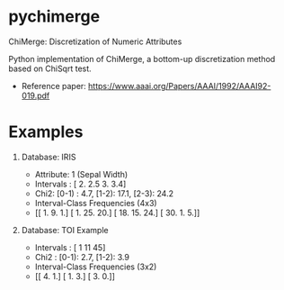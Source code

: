 # pychimerge
ChiMerge: Discretization of Numeric Attributes

Python implementation of ChiMerge, a bottom-up discretization method based on ChiSqrt test.
- Reference paper: https://www.aaai.org/Papers/AAAI/1992/AAAI92-019.pdf


# Examples


1. Database: IRIS
    - Attribute: 1 (Sepal Width)
    - Intervals   : [ 2.   2.5  3.   3.4]
    - Chi2: [0-1) :  4.7, [1-2): 17.1, [2-3): 24.2
    - Interval-Class Frequencies (4x3)
    - [[  1.   9.   1.]
      [  1.  25.  20.]
      [ 18.  15.  24.]
      [ 30.   1.   5.]]

2. Database: TOI Example
    - Intervals   : [ 1 11 45]
    - Chi2        : [0-1):  2.7, [1-2):  3.9
    - Interval-Class Frequencies (3x2)
    - [[ 4.  1.]
      [ 1.  3.]
      [ 3.  0.]]

